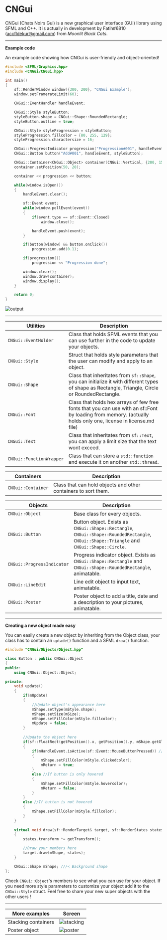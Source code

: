 # CNGui 

CNGui (Chats Noirs Gui) is a new graphical user interface (GUI) library using SFML and C++.
It is actually in development by Fatih#6810 (accfldekur@gmail.com) from *Moonlit Black Cats*.

***
**Example code**

An example code showing how CNGui is user-friendly and object-oriented! 

```cpp
#include <SFML/Graphics.hpp>
#include <CNGui/CNGui.hpp>

int main()
{
    sf::RenderWindow window({300, 200}, "CNGui Example");
    window.setFramerateLimit(60);

    CNGui::EventHandler handleEvent;

    CNGui::Style styleButton;
    styleButton.shape = CNGui::Shape::RoundedRectangle;
    styleButton.outline = true;

    CNGui::Style styleProgression = styleButton;
    styleProgression.fillcolor = {80, 255, 129};
    styleProgression.charactersize = 16;

    CNGui::ProgressIndicator progression("Progression#001", handleEvent, styleProgression);
    CNGui::Button button("Add#001", handleEvent, styleButton);

    CNGui::Container<CNGui::Object> container(CNGui::Vertical, {200, 150});
    container.setPosition(50, 20);

    container << progression << button;

    while(window.isOpen())
    {
        handleEvent.clear();

        sf::Event event;
        while(window.pollEvent(event))
        {
            if(event.type == sf::Event::Closed)
                window.close();

            handleEvent.push(event);
        }

        if(button(window) && button.onClick())
            progression.add(0.1);

        if(progression())
            progression << "Progression done";

        window.clear();
        window.draw(container);
        window.display();
    }

    return 0;
}
```

![output](https://cdn.discordapp.com/attachments/468477582761918465/493467406740750347/progressease4.gif)

***
Utilities | Description
------- | -----------
`CNGui::EventHolder` | Class that holds SFML events that you can use further in the code to update your objects.
`CNGui::Style` | Struct that holds style parameters that the user can modify and apply to an object.
`CNGui::Shape` | Class that inheritates from `sf::Shape`, you can initialize it with different types of shape as Rectangle, Triangle, Circle or RoundedRectangle.
`CNGui::Font` | Class that holds hex arrays of few free fonts that you can use with an sf::Font by loading from memory. (actually holds only one, license in license.md file)
`CNGui::Text` | Class that inheritates from `sf::Text`, you can apply a limit size that the text wont exceed.
`CNGui::FunctionWrapper` | Class that can store a `std::function` and execute it on another `std::thread`.

Containers | Description
------- | -----------
`CNGui::Container` | Class that can hold objects and other containers to sort them.

Objects | Description
------- | -----------
`CNGui::Object` | Base class for every objects.
`CNGui::Button` | Button object. Exists as `CNGui::Shape::Rectangle`, `CNGui::Shape::RoundedRectangle`, `CNGui::Shape::Triangle` and `CNGui::Shape::Circle`.
`CNGui::ProgressIndicator` | Progress indicator object. Exists as `CNGui::Shape::Rectangle` and `CNGui::Shape::RoundedRectangle`, animatable.
`CNGui::LineEdit` | Line edit object to input text, animatable. 
`CNGui::Poster` | Poster object to add a title, date and a description to your pictures, animatable.

***
**Creating a new object made easy**

You can easily create a new object by inheriting from the Object class, your class has to contain an `uptade()` function and a SFML `draw()` function.

```cpp
#include "CNGui/Objects/Object.hpp"

class Button : public CNGui::Object
{
public:
    using CNGui::Object::Object;

private:
    void update()
    {
        if(mUpdate) 
        {
            //Update object's appearance here
            mShape.setType(mStyle.shape);
            mShape.setSize(mSize);
            mShape.setFillColor(mStyle.fillcolor);
            mUpdate = false;
        }
        
        //Update the object here
        if(sf::FloatRect(getPosition().x, getPosition().y, mShape.getGlobalBounds().width, mShape.getGlobalBounds().height).contains(mMouse)) //If button is hovered
        {
            if(mHandleEvent.isActive(sf::Event::MouseButtonPressed)) //If button is clicked
            {
                mShape.setFillColor(mStyle.clickedcolor);
                mReturn = true; 
            }
            else //If button is only hovered
            {
                mShape.setFillColor(mStyle.hovercolor);
                mReturn = false;
            }
        }
        else //If button is not hovered
        {
            mShape.setFillColor(mStyle.fillcolor);
        }
    }
    
    virtual void draw(sf::RenderTarget& target, sf::RenderStates states) const
    {
        states.transform *= getTransform();

        //Draw your members here
        target.draw(mShape, states);
    }

    CNGui::Shape mShape; ///< Background shape
};
```

Check `CNGui::Object`'s members to see what you can use for your object. If you need more style parameters to customize your object add it to the `CNGui::Style` struct.
Feel free to share your new super objects with the other users !

***
More examples | Screen
------------- | ------
Stacking containers | ![stacking](https://media.discordapp.net/attachments/468477582761918465/491665422438105088/containerstacking.PNG?width=378&height=300)
Poster object | ![poster](https://cdn.discordapp.com/attachments/414535658410082341/526071702614966272/poster.gif)

